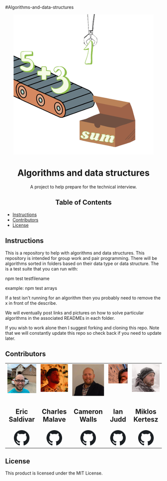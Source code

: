 #Algorithms-and-data-structures

<p align="center">
    <img src="./docs/sum-removebg-preview.png" width="450"/>
</p>
<h1 align ="center">Algorithms and data structures</h1>
<p align="center">A project to help prepare for the technical interview.</p>


<h2 align="center">Table of Contents</h2>

* [Instructions](https://github.com/Stack-Overfloweth/Algorithms-and-Data-Structures/#Instructions)
* [Contributors](https://github.com/Stack-Overfloweth/Algorithms-and-Data-Structures/#Contributors)
* [License](https://github.com/Stack-Overfloweth/Algorithms-and-Data-Structures/#License)

<h2 href="#Instructions" >Instructions</h2>
<p>
  This is a repository to help with algorithms and data structures.  This repository is intended for group work and pair programming.  There will be algorithms sorted in folders based on their data type or data structure.  The is a test suite that you can run with:
    
npm test testfilename

example: npm test arrays
    
If a test isn't running for an algorithm then you probably need to remove the x in front of the describe.
    
We will eventually post links and pictures on how to solve particular algorithms in the associated READMEs in each folder.  
    
If you wish to work alone then I suggest forking and cloning this repo.  Note that we will constantly update this repo so check back if you need to update later.
</p>

<h2 href="#Contributors" >Contributors</h2>

<table align="center">
  <tr>
    <td valign="top"> <img src="./docs/ericprofile.jpeg" width="250"/></td>
    <td valign="top"> <img src="./docs/charlieprofile.png" width="250"/></td>
    <td valign="top"> <img src="./docs/cameronprofile.jpeg" width="250"/></td>
    <td valign="top"> <img src="./docs/ianprofile.jpeg" width="250"/></td>
    <td valign="top"> <img src="./docs/miklosprofile.jpeg" width="250"/></td>
  </tr>
  <tr>
      <td valign="top"><h2 align="center">Eric Saldivar</h2></td>
      <td valign="top"><h2 align="center">Charles Malave</h2></td>
      <td valign="top"><h2 align="center">Cameron Walls</h2></td>
      <td valign="top"><h2 align="center">Ian Judd</h2></td>
      <td valign="top"><h2 align="center">Miklos Kertesz</h2></td>
  </tr>
   <tr>
      <td align="center"><a href="https://github.com/esaldivar" target="_blank" align="center"> <img src="./docs/githubIcon.png" alt="ericGitHub" width="50" height="50"/></a></td>
      <td align="center"><a href="https://github.com/cmalave13" target="_blank" align="center"> <img src="./docs/githubIcon.png" alt="sergeyGitHub" width="50" height="50"/></a></td>
      <td align="center"><a href="https://github.com/cwalls45" target="_blank" align="center"> <img src="./docs/githubIcon.png" alt="cameronGitHub" width="50" height="50"/></a></td>
      <td align="center"><a href="https://github.com/ikjudd" target="_blank" align="center"> <img src="./docs/githubIcon.png" alt="miklosGitHub" width="50" height="50"/></a></td>
       <td align="center"><a href="https://github.com/mikloska" target="_blank" align="center"> <img src="./docs/githubIcon.png" alt="ericGitHub" width="50" height="50"/></a></td>
  </tr>
</table>
<h2 href="#License" >License</h2>

This product is licensed under the MIT License.



